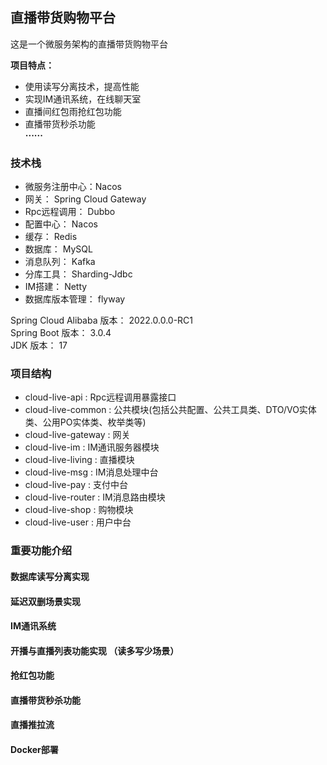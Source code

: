 ## 直播带货购物平台

这是一个微服务架构的直播带货购物平台

**项目特点：**

* 使用读写分离技术，提高性能
* 实现IM通讯系统，在线聊天室
* 直播间红包雨抢红包功能
* 直播带货秒杀功能\
**······**

### 技术栈

* 微服务注册中心：Nacos
* 网关： Spring Cloud Gateway
* Rpc远程调用： Dubbo
* 配置中心： Nacos
* 缓存： Redis
* 数据库： MySQL
* 消息队列： Kafka
* 分库工具： Sharding-Jdbc
* IM搭建： Netty
* 数据库版本管理： flyway

Spring Cloud Alibaba 版本： 2022.0.0.0-RC1 \
Spring Boot 版本： 3.0.4 \
JDK 版本： 17 

### 项目结构
* cloud-live-api : Rpc远程调用暴露接口
* cloud-live-common : 公共模块(包括公共配置、公共工具类、DTO/VO实体类、公用PO实体类、枚举类等)
* cloud-live-gateway : 网关
* cloud-live-im : IM通讯服务器模块
* cloud-live-living : 直播模块
* cloud-live-msg : IM消息处理中台
* cloud-live-pay : 支付中台
* cloud-live-router : IM消息路由模块
* cloud-live-shop : 购物模块
* cloud-live-user : 用户中台

### 重要功能介绍

#### 数据库读写分离实现

#### 延迟双删场景实现

#### IM通讯系统

#### 开播与直播列表功能实现 （读多写少场景）

#### 抢红包功能

#### 直播带货秒杀功能

#### 直播推拉流

#### Docker部署